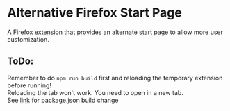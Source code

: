 # Alternative Firefox Start Page
A Firefox extension that provides an alternate start page to allow more user customization.

## ToDo:
Remember to do ``npm run build`` first and reloading the temporary extension before running! </br>
Reloading the tab won't work. You need to open in a new tab. </br>
See [link](https://github.com/vitejs/vite/discussions/9008) for package.json build change